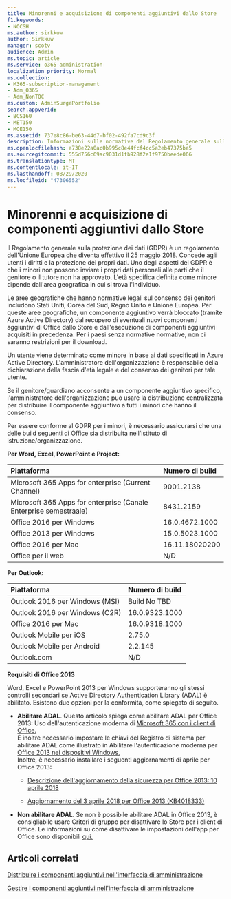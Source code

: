 ```yaml
---
title: Minorenni e acquisizione di componenti aggiuntivi dallo Store
f1.keywords:
- NOCSH
ms.author: sirkkuw
author: Sirkkuw
manager: scotv
audience: Admin
ms.topic: article
ms.service: o365-administration
localization_priority: Normal
ms.collection:
- M365-subscription-management
- Adm_O365
- Adm_NonTOC
ms.custom: AdminSurgePortfolio
search.appverid:
- BCS160
- MET150
- MOE150
ms.assetid: 737e8c86-be63-44d7-bf02-492fa7cd9c3f
description: Informazioni sulle normative del Regolamento generale sulla protezione dei dati (GDPR) che regolano i dati personali dei minori.
ms.openlocfilehash: a738e22a0ac0b995c8e44fcf4cc5a2eb47375be5
ms.sourcegitcommit: 555d756c69ac9031d1fb928f2e1f9750beede066
ms.translationtype: MT
ms.contentlocale: it-IT
ms.lasthandoff: 08/29/2020
ms.locfileid: "47306552"
---
```

# <a name="minors-and-acquiring-add-ins-from-the-store"></a>Minorenni e acquisizione di componenti aggiuntivi dallo Store

Il Regolamento generale sulla protezione dei dati (GDPR) è un regolamento dell'Unione Europea che diventa effettivo il 25 maggio 2018. Concede agli utenti i diritti e la protezione dei propri dati. Uno degli aspetti del GDPR è che i minori non possono inviare i propri dati personali alle parti che il genitore o il tutore non ha approvato. L'età specifica definita come minore dipende dall'area geografica in cui si trova l'individuo.
  
Le aree geografiche che hanno normative legali sul consenso dei genitori includono Stati Uniti, Corea del Sud, Regno Unito e Unione Europea. Per queste aree geografiche, un componente aggiuntivo verrà bloccato (tramite Azure Active Directory) dal recupero di eventuali nuovi componenti aggiuntivi di Office dallo Store e dall'esecuzione di componenti aggiuntivi acquisiti in precedenza. Per i paesi senza normative normative, non ci saranno restrizioni per il download.
  
Un utente viene determinato come minore in base ai dati specificati in Azure Active Directory. L'amministratore dell'organizzazione è responsabile della dichiarazione della fascia d'età legale e del consenso dei genitori per tale utente.
  
Se il genitore/guardiano acconsente a un componente aggiuntivo specifico, l'amministratore dell'organizzazione può usare la distribuzione centralizzata per distribuire il componente aggiuntivo a tutti i minori che hanno il consenso.
  
Per essere conforme al GDPR per i minori, è necessario assicurarsi che una delle build seguenti di Office sia distribuita nell'istituto di istruzione/organizzazione.
 
 **Per Word, Excel, PowerPoint e Project:** 

|**Piattaforma** <br/> |**Numero di build** <br/> |
|:-----|:-----|
|Microsoft 365 Apps for enterprise (Current Channel)  <br/> |9001.2138   <br/> |
|Microsoft 365 Apps for enterprise (Canale Enterprise semestraale)  <br/> |8431.2159  <br/> |
|Office 2016 per Windows  <br/> |16.0.4672.1000  <br/> |
|Office 2013 per Windows  <br/> |15.0.5023.1000  <br/> |
|Office 2016 per Mac  <br/> |16.11.18020200  <br/> |
|Office per il web  <br/> |N/D  <br/> |
   
 **Per Outlook:** 
  
|**Piattaforma** <br/> |**Numero di build** <br/> |
|:-----|:-----|
|Outlook 2016 per Windows (MSI)  <br/> |Build No TBD  <br/> |
|Outlook 2016 per Windows (C2R)  <br/> |16.0.9323.1000  <br/> |
|Office 2016 per Mac  <br/> |16.0.9318.1000  <br/> |
|Outlook Mobile per iOS  <br/> |2.75.0  <br/> |
|Outlook Mobile per Android  <br/> |2.2.145  <br/> |
|Outlook.com  <br/> |N/D  <br/> |

 **Requisiti di Office 2013**
  
Word, Excel e PowerPoint 2013 per Windows supporteranno gli stessi controlli secondari se Active Directory Authentication Library (ADAL) è abilitato. Esistono due opzioni per la conformità, come spiegato di seguito.
  
- **Abilitare ADAL**. Questo articolo spiega come abilitare ADAL per Office 2013: Uso dell'autenticazione moderna di [Microsoft 365 con i client di Office.](https://docs.microsoft.com/microsoft-365/enterprise/modern-auth-for-office-2013-and-2016)<br/>È inoltre necessario impostare le chiavi del Registro di sistema per abilitare ADAL come illustrato in Abilitare l'autenticazione moderna per [Office 2013 nei dispositivi Windows.](../security-and-compliance/enable-modern-authentication.md)<br/>Inoltre, è necessario installare i seguenti aggiornamenti di aprile per Office 2013:
    
  - [Descrizione dell'aggiornamento della sicurezza per Office 2013: 10 aprile 2018](https://support.microsoft.com/help/4018330/description-of-the-security-update-for-office-2013-april-10-2018)
    
  - [Aggiornamento del 3 aprile 2018 per Office 2013 (KB4018333)](https://support.microsoft.com/help/4018333/april-3-2018-update-for-office-2013-kb4018333)
    
- **Non abilitare ADAL**. Se non è possibile abilitare ADAL in Office 2013, è consigliabile usare Criteri di gruppo per disattivare lo Store per i client di Office. Le informazioni su come disattivare le impostazioni dell'app per Office sono disponibili [qui.](https://technet.microsoft.com/library/cc178992.aspx)

## <a name="related-articles"></a>Articoli correlati

[Distribuire i componenti aggiuntivi nell'interfaccia di amministrazione](https://docs.microsoft.com/microsoft-365/admin/manage/manage-deployment-of-add-ins)

[Gestire i componenti aggiuntivi nell'interfaccia di amministrazione](https://docs.microsoft.com/microsoft-365/admin/manage/manage-addins-in-the-admin-center)
    
